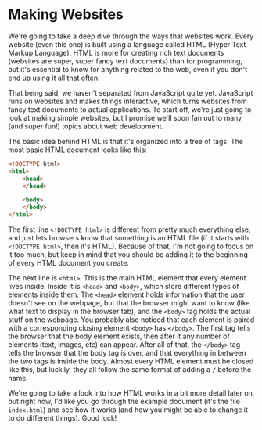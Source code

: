 # Making Websites

We're going to take a deep dive through the ways that websites work. Every website (even this one) is built using a language called HTML (Hyper Text Markup Language). HTML is more for creating rich text documents (websites are super, super fancy text documents) than for programming, but it's essential to know for anything related to the web, even if you don't end up using it all that often.

That being said, we haven't separated from JavaScript quite yet. JavaScript runs on websites and makes things interactive, which turns websites from fancy text documents to actual applications. To start off, we're just going to look at making simple websites, but I promise we'll soon fan out to many (and super fun!) topics about web development.

The basic idea behind HTML is that it's organized into a tree of tags. The most basic HTML document looks like this:

```html
<!DOCTYPE html>
<html>
    <head>
    </head>

    <body>
    </body>
</html>
```

The first line `<!DOCTYPE html>` is different from pretty much everything else, and just lets browsers know that something is an HTML file (if it starts with `<!DOCTYPE html>`, then it's HTML). Because of that, I'm not going to focus on it too much, but keep in mind that you should be adding it to the beginning of every HTML document you create.

The next line is `<html>`. This is the main HTML element that every element lives inside. Inside it is `<head>` and `<body>`, which store different types of elements inside them. The `<head>` element holds information that the user doesn't see on the webpage, but that the browser might want to know (like what text to display in the browser tab), and the `<body>` tag holds the actual stuff on the webpage. You probably also noticed that each element is paired with a corresponding closing element `<body>` has `</body>`. The first tag tells the browser that the body element exists, then after it any number of elements (text, images, etc) can appear. After all of that, the `</body>` tag tells the browser that the body tag is over, and that everything in between the two tags is inside the body. Almost every HTML element must be closed like this, but luckily, they all follow the same format of adding a `/` before the name.

We're going to take a look into how HTML works in a bit more detail later on, but right now, I'd like you go through the example document (it's the file `index.html`) and see how it works (and how you might be able to change it to do different things). Good luck!
